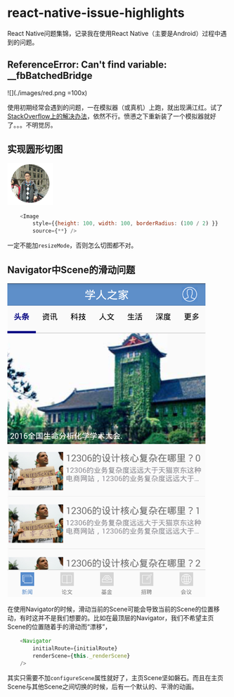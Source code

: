 # react-native-issue-highlights
React Native问题集锦，记录我在使用React Native（主要是Android）过程中遇到的问题。

## ReferenceError: Can't find variable: __fbBatchedBridge
![](./images/red.png =100x)

使用初期经常会遇到的问题，一在模拟器（或真机）上跑，就出现满江红。试了[StackOverflow上的解决办法](http://stackoverflow.com/questions/34500020/referenceerror-cant-find-variable-fbbatchedbridge)，依然不行。愤懑之下重新装了一个模拟器就好了。。。不明觉厉。

## 实现圆形切图
![](./images/circle.png)

```javascript
    <Image 
        style={{height: 100, width: 100, borderRadius: (100 / 2) }}
        source={**} />
```
一定不能加`resizeMode`，否则怎么切图都不对。

## Navigator中Scene的滑动问题
![](./images/home-scene.png)

在使用Navigator的时候，滑动当前的Scene可能会导致当前的Scene的位置移动，有时这并不是我们想要的。比如在最顶层的Navigator，我们不希望主页Scene的位置随着手的滑动而“漂移”，
```javascript
    <Navigator
        initialRoute={initialRoute}
        renderScene={this._renderScene}
    />
```
其实只需要不加`configureScene`属性就好了，主页Scene坚如磐石。而且在主页Scene与其他Scene之间切换的时候，后有一个默认的、平滑的动画。
